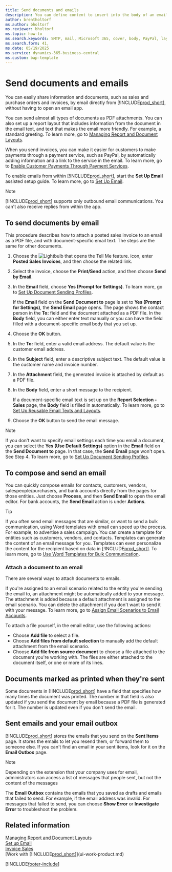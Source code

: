 ```yaml
---
title: Send documents and emails
description: You can define content to insert into the body of an email message, for example, a PayPal link. You can also attach documents to email messages.
author: brentholtorf
ms.author: bholtorf
ms.reviewer: bholtorf
ms.topic: how-to
ms.search.keywords: SMTP, mail, Microsoft 365, cover, body, PayPal, layout
ms.search.form: 41,
ms.date: 05/19/2025
ms.service: dynamics-365-business-central
ms.custom: bap-template
---
```

# Send documents and emails

You can easily share information and documents, such as sales and purchase orders and invoices, by email directly from [!INCLUDE[prod_short](includes/prod_short.md)], without having to open an email app.  

You can send almost all types of documents as PDF attachments. You can also set up a report layout that includes information from the document in the email text, and text that makes the email more friendly. For example, a standard greeting. To learn more, go to [Managing Report and Document Layouts](ui-manage-report-layouts.md).

When you send invoices, you can make it easier for customers to make payments through a payment service, such as PayPal, by automatically adding information and a link to the service in the email. To learn more, go to [Enable Customer Payments Through Payment Services](sales-how-enable-payment-service-extensions.md).

To enable emails from within [!INCLUDE[prod_short](includes/prod_short.md)], start the **Set Up Email** assisted setup guide. To learn more, go to [Set Up Email](admin-how-setup-email.md).

> [!NOTE]
> [!INCLUDE[prod_short](includes/prod_short.md)] supports only outbound email communications. You can't also receive replies from within the app.

## To send documents by email

This procedure describes how to attach a posted sales invoice to an email as a PDF file, and with document-specific email text. The steps are the same for other documents.

1. Choose the ![Lightbulb that opens the Tell Me feature.](media/ui-search/search_small.png "Tell me what you want to do") icon, enter **Posted Sales Invoices**, and then choose the related link.
2. Select the invoice, choose the **Print/Send** action, and then choose **Send by Email**.
3. In the **Email** field, choose **Yes (Prompt for Settings)**. To learn more, go to [Set Up Document Sending Profiles](sales-how-setup-document-send-profiles.md).

    If the **Email** field on the **Send Document to** page is set to **Yes (Prompt for Settings)**, the **Send Email** page opens. The page shows the contact person in the **To:** field and the document attached as a PDF file. In the **Body** field, you can either enter text manually or you can have the field filled with a document-specific email body that you set up.

4. Choose the **OK** button.
5. In the **To:** field, enter a valid email address. The default value is the customer email address.
6. In the **Subject** field, enter a descriptive subject text. The default value is the customer name and invoice number.
7. In the **Attachment** field, the generated invoice is attached by default as a PDF file.
8. In the **Body** field, enter a short message to the recipient.

    If a document-specific email text is set up on the **Report Selection - Sales** page, the **Body** field is filled in automatically. To learn more, go to [Set Up Reusable Email Texts and Layouts](admin-how-setup-email.md#set-up-reusable-email-texts-and-layouts).
9. Choose the **OK** button to send the email message.

> [!NOTE]  
> If you don't want to specify email settings each time you email a document, you can select the **Yes (Use Default Settings)** option in the **Email** field on the **Send Document to** page. In that case, the **Send Email** page won't open. See Step 4. To learn more, go to [Set Up Document Sending Profiles](sales-how-setup-document-send-profiles.md).  

## To compose and send an email

You can quickly compose emails for contacts, customers, vendors, salespeople/purchasers, and bank accounts directly from the pages for those entities. Just choose **Process**, and then **Send Email** to open the email editor. For bank accounts, the **Send Email** action is under **Actions**.

> [!TIP]
> If you often send email messages that are similar, or want to send a bulk communication, using Word templates with email can speed up the process. For example, to advertise a sales campaign. You can create a template for entities such as customers, vendors, and contacts. Templates can generate the content of an email message for you. Templates can even personalize the content for the recipient based on data in [!INCLUDE[prod_short](includes/prod_short.md)]. To learn more, go to [Use Word Templates for Bulk Communication](ui-mail-merge.md).  

### Attach a document to an email

There are several ways to attach documents to emails.

If you're assigned to an email scenario related to the entity you're sending the email to, an attachment might be automatically added to your message. The attachment is added because a default attachment is assigned to the email scenario. You can delete the attachment if you don't want to send it with your message. To learn more, go to [Assign Email Scenarios to Email Accounts](admin-how-setup-email.md#assign-email-scenarios-to-email-accounts).

To attach a file yourself, in the email editor, use the following actions:

* Choose **Add file** to select a file.
* Choose **Add files from default selection** to manually add the default attachment from the email scenario.
* Choose **Add file from source document** to choose a file attached to the document you're working with. The files are either attached to the document itself, or one or more of its lines.

## Documents marked as printed when they're sent

Some documents in [!INCLUDE[prod_short](includes/prod_short.md)] have a field that specifies how many times the document was printed. The number in that field is also updated if you send the document by email because a PDF file is generated for it. The number is updated even if you don't send the email.

## Sent emails and your email outbox

[!INCLUDE[prod_short](includes/prod_short.md)] stores the emails that you send on the **Sent Items** page. It stores the emails to let you resend them, or forward them to someone else. If you can't find an email in your sent items, look for it on the **Email Outbox** page.

> [!NOTE]
> Depending on the extension that your company uses for email, administrators can access a list of messages that people sent, but not the content of the messages

The **Email Outbox** contains the emails that you saved as drafts and emails that failed to send. For example, if the email address was invalid. For messages that failed to send, you can choose **Show Error** or **Investigate Error** to troubleshoot the problem.  

## Related information

[Managing Report and Document Layouts](ui-manage-report-layouts.md)  
[Set up Email](admin-how-setup-email.md)  
[Invoice Sales](sales-how-invoice-sales.md)  
[Work with [!INCLUDE[prod_short](includes/prod_short.md)]](ui-work-product.md)

[!INCLUDE[footer-include](includes/footer-banner.md)]

